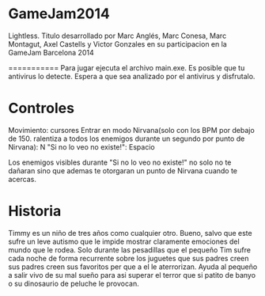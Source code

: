 GameJam2014
===========

Lightless. Titulo desarrollado por Marc Anglés, Marc Conesa, Marc Montagut, Axel Castells y Victor Gonzales en su participacion en la GameJam Barcelona 2014

===========
Para jugar ejecuta el archivo main.exe. Es posible que tu antivirus lo detecte. Espera a que sea analizado por el antivirus y disfrutalo.

Controles
===========
Movimiento: cursores
Entrar en modo Nirvana(solo con los BPM por debajo de 150. ralentiza a todos los enemigos durante un segundo por punto de Nirvana): N
"Si no lo veo no existe!": Espacio

Los enemigos visibles durante "Si no lo veo no existe!" no solo no te dañaran sino que ademas te otorgaran un punto de Nirvana cuando te acercas.

Historia
=========
Timmy es un niño de tres años como cualquier otro. Bueno, salvo que este sufre un leve autismo que le impide mostrar claramente emociones del mundo que le rodea. Solo durante las pesadillas que el pequeño Tim sufre cada noche de forma recurrente sobre los juguetes que sus padres creen sus padres creen sus favoritos per que a el le aterrorizan.
Ayuda al pequeño a salir vivo de su mal sueño para asi superar el terror que si patito de banyo o su dinosaurio de peluche le provocan.
